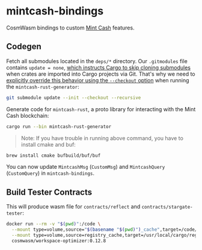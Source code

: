 # mintcash-bindings
CosmWasm bindings to custom [Mint Cash](https://mintca.sh) features.

## Codegen

Fetch all submodules located in the `deps/*` directory. Our `.gitmodules` file contains `update = none`, [which instructs Cargo to skip cloning submodules](https://github.com/rust-lang/cargo/issues/4247#issuecomment-1149178736) when crates are imported into Cargo projects via Git. That's why we need to [explicitly override this behavior using the `--checkout` option](https://stackoverflow.com/questions/63974493/why-would-git-submodule-update-skip-a-submodule) when running the `mintcash-rust-generator`:

```bash
git submodule update --init --checkout --recursive
```

Generate code for `mintcash-rust`, a proto library for interacting with the Mint Cash blockchain:

```bash
cargo run --bin mintcash-rust-generator
```
> Note: If you have trouble in running above command, you have to install cmake and buf: 
```bash
brew install cmake bufbuild/buf/buf
```

You can now update `MintcashMsg` (`CustomMsg`) and `MintcashQuery` (`CustomQuery`) in `mintcash-bindings`.

## Build Tester Contracts

This will produce wasm file for `contracts/reflect` and `contracts/stargate-tester`:

```bash
docker run --rm -v "$(pwd)":/code \
  --mount type=volume,source="$(basename "$(pwd)")_cache",target=/code/target \
  --mount type=volume,source=registry_cache,target=/usr/local/cargo/registry \
  cosmwasm/workspace-optimizer:0.12.8
```
